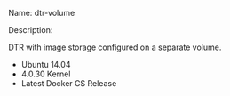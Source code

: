Name: dtr-volume

Description:

DTR with image storage configured on a separate volume.

- Ubuntu 14.04
- 4.0.30 Kernel
- Latest Docker CS Release
